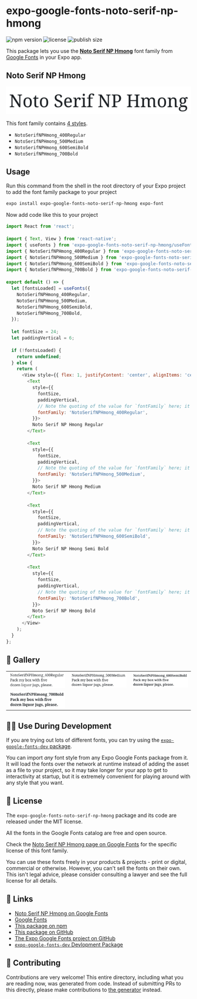 # expo-google-fonts-noto-serif-np-hmong

![npm version](https://flat.badgen.net/npm/v/expo-google-fonts-noto-serif-np-hmong)
![license](https://flat.badgen.net/github/license/expo/google-fonts)
![publish size](https://flat.badgen.net/packagephobia/install/expo-google-fonts-noto-serif-np-hmong)

This package lets you use the [**Noto Serif NP Hmong**](https://fonts.google.com/specimen/Noto+Serif+NP+Hmong) font family from [Google Fonts](https://fonts.google.com/) in your Expo app.

## Noto Serif NP Hmong

![Noto Serif NP Hmong](./font-family.png)

This font family contains [4 styles](#-gallery).

- `NotoSerifNPHmong_400Regular`
- `NotoSerifNPHmong_500Medium`
- `NotoSerifNPHmong_600SemiBold`
- `NotoSerifNPHmong_700Bold`

## Usage

Run this command from the shell in the root directory of your Expo project to add the font family package to your project
```sh
expo install expo-google-fonts-noto-serif-np-hmong expo-font
```

Now add code like this to your project
```js
import React from 'react';

import { Text, View } from 'react-native';
import { useFonts } from 'expo-google-fonts-noto-serif-np-hmong/useFonts';
import { NotoSerifNPHmong_400Regular } from 'expo-google-fonts-noto-serif-np-hmong/400Regular';
import { NotoSerifNPHmong_500Medium } from 'expo-google-fonts-noto-serif-np-hmong/500Medium';
import { NotoSerifNPHmong_600SemiBold } from 'expo-google-fonts-noto-serif-np-hmong/600SemiBold';
import { NotoSerifNPHmong_700Bold } from 'expo-google-fonts-noto-serif-np-hmong/700Bold';

export default () => {
  let [fontsLoaded] = useFonts({
    NotoSerifNPHmong_400Regular,
    NotoSerifNPHmong_500Medium,
    NotoSerifNPHmong_600SemiBold,
    NotoSerifNPHmong_700Bold,
  });

  let fontSize = 24;
  let paddingVertical = 6;

  if (!fontsLoaded) {
    return undefined;
  } else {
    return (
      <View style={{ flex: 1, justifyContent: 'center', alignItems: 'center' }}>
        <Text
          style={{
            fontSize,
            paddingVertical,
            // Note the quoting of the value for `fontFamily` here; it expects a string!
            fontFamily: 'NotoSerifNPHmong_400Regular',
          }}>
          Noto Serif NP Hmong Regular
        </Text>

        <Text
          style={{
            fontSize,
            paddingVertical,
            // Note the quoting of the value for `fontFamily` here; it expects a string!
            fontFamily: 'NotoSerifNPHmong_500Medium',
          }}>
          Noto Serif NP Hmong Medium
        </Text>

        <Text
          style={{
            fontSize,
            paddingVertical,
            // Note the quoting of the value for `fontFamily` here; it expects a string!
            fontFamily: 'NotoSerifNPHmong_600SemiBold',
          }}>
          Noto Serif NP Hmong Semi Bold
        </Text>

        <Text
          style={{
            fontSize,
            paddingVertical,
            // Note the quoting of the value for `fontFamily` here; it expects a string!
            fontFamily: 'NotoSerifNPHmong_700Bold',
          }}>
          Noto Serif NP Hmong Bold
        </Text>
      </View>
    );
  }
};

```

## 🔡 Gallery


||||
|-|-|-|
|![NotoSerifNPHmong_400Regular](.//400Regular/NotoSerifNPHmong_400Regular.ttf.png)|![NotoSerifNPHmong_500Medium](.//500Medium/NotoSerifNPHmong_500Medium.ttf.png)|![NotoSerifNPHmong_600SemiBold](.//600SemiBold/NotoSerifNPHmong_600SemiBold.ttf.png)||
|![NotoSerifNPHmong_700Bold](.//700Bold/NotoSerifNPHmong_700Bold.ttf.png)||||


## 👩‍💻 Use During Development

If you are trying out lots of different fonts, you can try using the [`expo-google-fonts-dev` package](https://github.com/freeboub/google-fonts/tree/master/font-packages/dev#readme).

You can import *any* font style from any Expo Google Fonts package from it. It will load the fonts
over the network at runtime instead of adding the asset as a file to your project, so it may take longer
for your app to get to interactivity at startup, but it is extremely convenient
for playing around with any style that you want.

## 📖 License

The `expo-google-fonts-noto-serif-np-hmong` package and its code are released under the MIT license.

All the fonts in the Google Fonts catalog are free and open source.

Check the [Noto Serif NP Hmong page on Google Fonts](https://fonts.google.com/specimen/Noto+Serif+NP+Hmong) for the specific license of this font family.

You can use these fonts freely in your products & projects - print or digital, commercial or otherwise. However, you can't sell the fonts on their own. This isn't legal advice, please consider consulting a lawyer and see the full license for all details.

## 🔗 Links

- [Noto Serif NP Hmong on Google Fonts](https://fonts.google.com/specimen/Noto+Serif+NP+Hmong)
- [Google Fonts](https://fonts.google.com/)
- [This package on npm](https://www.npmjs.com/package/expo-google-fonts-noto-serif-np-hmong)
- [This package on GitHub](https://github.com/freeboub/google-fonts/tree/master/font-packages/noto-serif-np-hmong)
- [The Expo Google Fonts project on GitHub](https://github.com/freeboub/google-fonts)
- [`expo-google-fonts-dev` Devlopment Package](https://github.com/freeboub/google-fonts/tree/master/font-packages/dev)

## 🤝 Contributing

Contributions are very welcome! This entire directory, including what you are reading now, was generated from code. Instead of submitting PRs to this directly, please make contributions to [the generator](https://github.com/freeboub/google-fonts/tree/master/packages/generator) instead.
